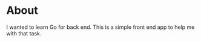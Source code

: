 # About

I wanted to learn Go for back end. This is a simple front end app to help me with that task.